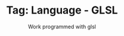 ---
layout: portfolio
title: 'Tag: Language - GLSL'
subtitle: Work programmed with glsl
permalink: /portfolio/tags/language/glsl
type: tag
uid: glsl
pagination:
    enabled: true
    tag: [glsl]
---